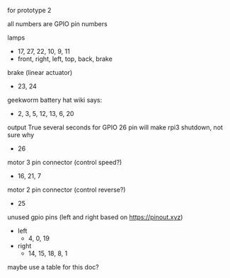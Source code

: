 for prototype 2

all numbers are GPIO pin numbers

lamps
- 17, 27, 22, 10, 9, 11
- front, right, left, top, back, brake

brake (linear actuator)
- 23, 24

geekworm battery hat wiki says:
- 2, 3, 5, 12, 13, 6, 20

output True several seconds for GPIO 26 pin will make rpi3 shutdown, not sure why
- 26

motor 3 pin connector (control speed?)
- 16, 21, 7

motor 2 pin connector (control reverse?)
- 25

unused gpio pins (left and right based on <https://pinout.xyz>)
- left
    - 4, 0, 19
- right
    - 14, 15, 18, 8, 1

maybe use a table for this doc?
